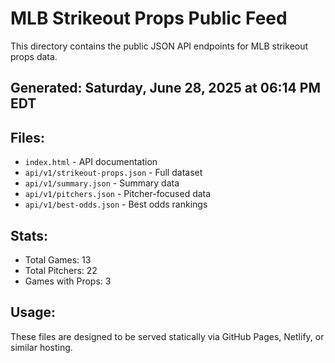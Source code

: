 # MLB Strikeout Props Public Feed

This directory contains the public JSON API endpoints for MLB strikeout props data.

## Generated: Saturday, June 28, 2025 at 06:14 PM EDT

## Files:
- `index.html` - API documentation
- `api/v1/strikeout-props.json` - Full dataset
- `api/v1/summary.json` - Summary data
- `api/v1/pitchers.json` - Pitcher-focused data  
- `api/v1/best-odds.json` - Best odds rankings

## Stats:
- Total Games: 13
- Total Pitchers: 22
- Games with Props: 3

## Usage:
These files are designed to be served statically via GitHub Pages, Netlify, or similar hosting.
